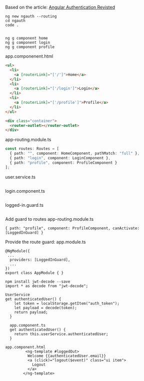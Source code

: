 Based on the article:
[Angular Authentication Revisted](https://medium.com/@blacksonic86/angular-2-authentication-revisited-611bf7373bf9)

```
ng new ngauth --routing
cd ngauth
code .


ng g component home
ng g component login
ng g component profile
```

app.componenent.html

```html
<ul>
  <li>
    <a [routerLink]="['/']">Home</a>
  </li>
  <li>
    <a [routerLink]="['/login']">Login</a>
  </li>
  <li>
    <a [routerLink]="['/profile']">Profile</a>
  </li>
</ul>

<div class="container">
  <router-outlet></router-outlet>
</div>
```

app-routing.module.ts

```ts
const routes: Routes = [
  { path: "", component: HomeComponent, pathMatch: "full" },
  { path: "login", component: LoginComponent },
  { path: "profile", component: ProfileComponent }
];
```

user.service.ts

```

```

login.component.ts

```

```

logged-in.guard.ts

```

```

Add guard to routes
app-routing.module.ts

```
{ path: "profile", component: ProfileComponent, canActivate: [LoggedInGuard] }
```

Provide the route guard:
app.module.ts

```
@NgModule({
 ...
  providers: [LoggedInGuard],
  ...
})
export class AppModule { }
```

```
npm install jwt-decode --save
import * as decode from "jwt-decode";

UserService
get authenticatedUser() {
    let token = localStorage.getItem("auth_token");
    let payload = decode(token);
    return payload;
  }

  app.component.ts
  get authenticatedUser() {
    return this.userService.authenticatedUser;
  }

app.component.html
         <ng-template #loggedOut>
          Welcome {{authenticatedUser.email}}
          <a (click)="logout($event)" class="ui item">
            Logout
          </a>
        </ng-template>
```
